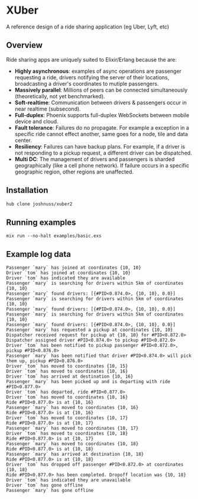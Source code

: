 # XUber

A reference design of a ride sharing application (eg Uber, Lyft, etc)

## Overview

Ride sharing apps are uniquely suited to Elixir/Erlang because the are:

- **Highly asynchronous**: examples of async operations are passenger requesting a ride, drivers notifying the server of their locations, broadcasting a driver's coordinates to mutiple passengers.
- **Massively parallel**: Millions of peers can be connected simultaneously (theoretically, not yet benchmarked).
- **Soft-realtime**: Communication between drivers & passengers occur in near realtime (subsecond).
- **Full-duplex**: Phoenix supports full-duplex WebSockets between mobile device and cloud.
- **Fault tolerance**: Failures do no propagate. For example a exception in a specific ride cannot effect another, same goes for a node, tile and data center.
- **Resiliency**: Failures can have backup plans. For example, if a driver is not responding to a pickup request, a different driver can be dispatched.
- **Multi DC**: The management of drivers and passengers is sharded geographically (like a cell phone network). If failure occurs in a specific geographic region, other regions are unaffected.

## Installation

```bash
hub clone joshnuss/xuber2
```

## Running examples

```
mix run --no-halt examples/basic.exs
```

## Example log data

```
Passenger `mary` has joined at coordinates {10, 10}
Driver `tom` has joined at coordinates {10, 10}
Driver `tom` has indicated they are available
Passenger `mary` is searching for drivers within 5km of coordinates {10, 10}
Passenger `mary` found drivers: [{#PID<0.874.0>, {10, 10}, 0.0}]
Passenger `mary` is searching for drivers within 5km of coordinates {10, 10}
Passenger `mary` found drivers: [{#PID<0.874.0>, {10, 10}, 0.0}]
Passenger `mary` is searching for drivers within 5km of coordinates {10, 10}
Passenger `mary` found drivers: [{#PID<0.874.0>, {10, 10}, 0.0}]
Passenger `mary` has requested a pickup at coordinates {10, 10}
Dispatcher received request for pickup at {10, 10} for #PID<0.872.0>
Dispatcher assigned driver #PID<0.874.0> to pickup #PID<0.872.0>
Driver `tom` has been notified to pickup passenger #PID<0.872.0>, pickup #PID<0.876.0>
Passenger `mary` has been notified that driver #PID<0.874.0> will pick them up, pickup #PID<0.876.0>
Driver `tom` has moved to coordinates {10, 15}
Driver `tom` has moved to coordinates {10, 16}
Driver `tom` has arrived at destination {10, 16}
Passenger `mary` has been picked up and is departing with ride #PID<0.877.0>
Driver `tom` has departed, ride #PID<0.877.0>
Driver `tom` has moved to coordinates {10, 16}
Ride #PID<0.877.0> is at {10, 16}
Passenger `mary` has moved to coordinates {10, 16}
Ride #PID<0.877.0> is at {10, 16}
Driver `tom` has moved to coordinates {10, 17}
Ride #PID<0.877.0> is at {10, 17}
Passenger `mary` has moved to coordinates {10, 17}
Driver `tom` has moved to coordinates {10, 18}
Ride #PID<0.877.0> is at {10, 17}
Passenger `mary` has moved to coordinates {10, 18}
Ride #PID<0.877.0> is at {10, 18}
Passenger `mary` has arrived at destination {10, 18}
Ride #PID<0.877.0> is at {10, 18}
Driver `tom` has dropped off passenger #PID<0.872.0> at coordinates {10, 18}
Ride #PID<0.877.0> has been completed. Dropoff location was {10, 18}
Driver `tom` has indicated they are unavailable
Driver `tom` has gone offline
Passenger `mary` has gone offline
```
